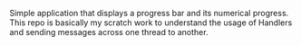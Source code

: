 Simple application that displays a progress bar and its numerical progress. This repo is basically my scratch work to understand the usage of Handlers and sending messages across one thread to another.
